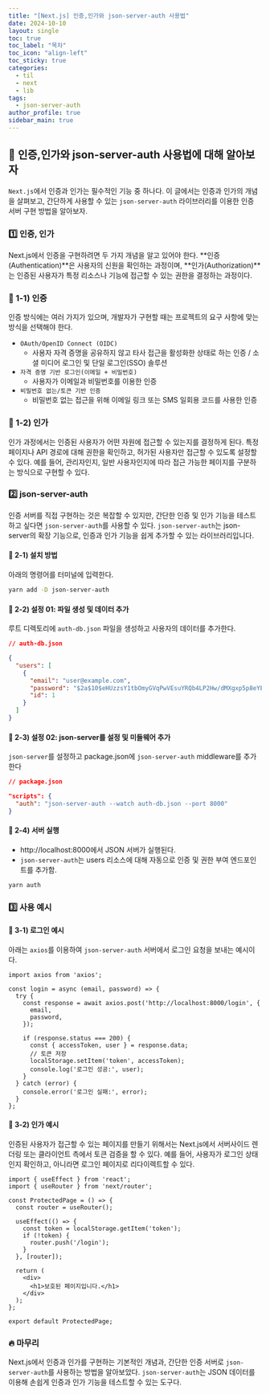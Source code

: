 ```yaml
---
title: "[Next.js] 인증,인가와 json-server-auth 사용법"
date: 2024-10-10
layout: single
toc: true
toc_label: "목차"
toc_icon: "align-left"
toc_sticky: true
categories:
  - til
  - next 
  - lib
tags:
  - json-server-auth
author_profile: true
sidebar_main: true
---
```


## :ledger: 인증,인가와 json-server-auth 사용법에 대해 알아보자
`Next.js`에서 인증과 인가는 필수적인 기능 중 하나다. 이 글에서는 인증과 인가의 개념을 살펴보고, 간단하게 사용할 수 있는 `json-server-auth` 라이브러리를 이용한 인증 서버 구현 방법을 알아보자.

### :one: 인증, 인가
Next.js에서 인증을 구현하려면 두 가지 개념을 알고 있어야 한다. **인증(Authentication)**은 사용자의 신원을 확인하는 과정이며, **인가(Authorization)**는 인증된 사용자가 특정 리소스나 기능에 접근할 수 있는 권한을 결정하는 과정이다.

### :pushpin: 1-1) 인증
인증 방식에는 여러 가지가 있으며, 개발자가 구현할 때는 프로젝트의 요구 사항에 맞는 방식을 선택해야 한다.

- `OAuth/OpenID Connect (OIDC)` 
  - 사용자 자격 증명을 공유하지 않고 타사 접근을 활성화한 상태로 하는 인증 / 소셜 미디어 로그인 및 단일 로그인(SSO) 솔루션
- `자격 증명 기반 로그인(이메일 + 비밀번호)`
  - 사용자가 이메일과 비밀번호를 이용한 인증
- `비밀번호 없는/토큰 기반 인증` 
  - 비밀번호 없는 접근을 위해 이메일 링크 또는 SMS 일회용 코드를 사용한 인증

### :pushpin: 1-2) 인가
인가 과정에서는 인증된 사용자가 어떤 자원에 접근할 수 있는지를 결정하게 된다. 특정 페이지나 API 경로에 대해 권한을 확인하고, 허가된 사용자만 접근할 수 있도록 설정할 수 있다. 예를 들어, 관리자인지, 일반 사용자인지에 따라 접근 가능한 페이지를 구분하는 방식으로 구현할 수 있다.

### :two: json-server-auth
인증 서버를 직접 구현하는 것은 복잡할 수 있지만, 간단한 인증 및 인가 기능을 테스트하고 싶다면 `json-server-auth`를 사용할 수 있다. `json-server-auth`는 json-server의 확장 기능으로, 인증과 인가 기능을 쉽게 추가할 수 있는 라이브러리입니다.

#### :pushpin: 2-1) 설치 방법
아래의 명령어를 터미널에 입력한다.

```bash
yarn add -D json-server-auth
```

#### :pushpin: 2-2) 설정 01: 파일 생성 및 데이터 추가
루트 디렉토리에 `auth-db.json` 파일을 생성하고 사용자의 데이터를 추가한다.

```json
// auth-db.json

{
  "users": [
    {
      "email": "user@example.com",
      "password": "$2a$10$eHUzzsY1tbOmyGVqPwVEsuYRQb4LP2Hw/dMXgxp5p8eYE4UgcZMA.",
      "id": 1
    }
  ]
}
```

#### :pushpin: 2-3) 설정 02: json-server를 설정 및 미들웨어 추가
`json-server`를 설정하고 package.json에 `json-server-auth` middleware를 추가한다

```json
// package.json

"scripts": {
  "auth": "json-server-auth --watch auth-db.json --port 8000"
}
```

#### :pushpin: 2-4) 서버 실행
- http://localhost:8000에서 JSON 서버가 실행된다. 
- `json-server-auth`는 users 리소스에 대해 자동으로 인증 및 권한 부여 엔드포인트를 추가함.

```bash
yarn auth
```

### :three: 사용 예시

#### :pushpin: 3-1) 로그인 예시
아래는 `axios`를 이용하여 `json-server-auth` 서버에서 로그인 요청을 보내는 예시이다.

```tsx
import axios from 'axios';

const login = async (email, password) => {
  try {
    const response = await axios.post('http://localhost:8000/login', {
      email,
      password,
    });
    
    if (response.status === 200) {
      const { accessToken, user } = response.data;
      // 토큰 저장
      localStorage.setItem('token', accessToken);
      console.log('로그인 성공:', user);
    }
  } catch (error) {
    console.error('로그인 실패:', error);
  }
};
```

#### :pushpin: 3-2) 인가 예시
인증된 사용자가 접근할 수 있는 페이지를 만들기 위해서는 Next.js에서 서버사이드 렌더링 또는 클라이언트 측에서 토큰 검증을 할 수 있다. 예를 들어, 사용자가 로그인 상태인지 확인하고, 아니라면 로그인 페이지로 리다이렉트할 수 있다.

```tsx
import { useEffect } from 'react';
import { useRouter } from 'next/router';

const ProtectedPage = () => {
  const router = useRouter();

  useEffect(() => {
    const token = localStorage.getItem('token');
    if (!token) {
      router.push('/login');
    }
  }, [router]);

  return (
    <div>
      <h1>보호된 페이지입니다.</h1>
    </div>
  );
};

export default ProtectedPage;
```

### :fire: 마무리
Next.js에서 인증과 인가를 구현하는 기본적인 개념과, 간단한 인증 서버로 `json-server-auth`를 사용하는 방법을 알아보았다. `json-server-auth`는 JSON 데이터를 이용해 손쉽게 인증과 인가 기능을 테스트할 수 있는 도구다.
